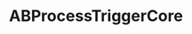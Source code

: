 ---
title: ABProcessTriggerCore
layout: module
mod: 'module:ABProcessTriggerCore'
category: process-tasks
---